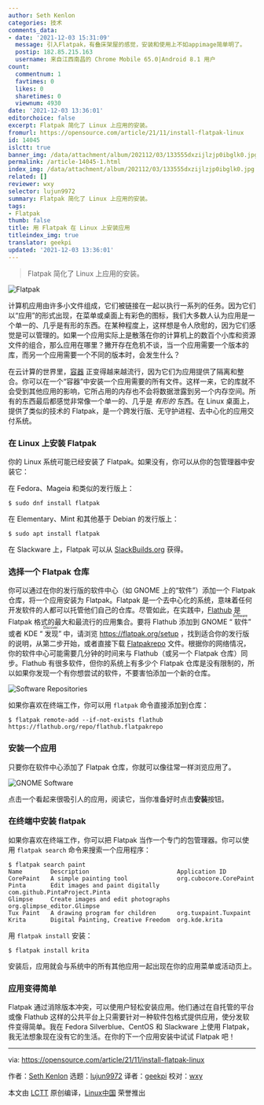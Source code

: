 ```yaml
---
author: Seth Kenlon
categories: 技术
comments_data:
- date: '2021-12-03 15:31:09'
  message: 引入Flatpak，有叠床架屋的感觉，安装和使用上不如appimage简单明了。
  postip: 182.85.215.163
  username: 来自江西南昌的 Chrome Mobile 65.0|Android 8.1 用户
count:
  commentnum: 1
  favtimes: 0
  likes: 0
  sharetimes: 0
  viewnum: 4930
date: '2021-12-03 13:36:01'
editorchoice: false
excerpt: Flatpak 简化了 Linux 上应用的安装。
fromurl: https://opensource.com/article/21/11/install-flatpak-linux
id: 14045
islctt: true
banner_img: /data/attachment/album/202112/03/133555dxzijlzjp0ibglk0.jpg
permalink: /article-14045-1.html
index_img: /data/attachment/album/202112/03/133555dxzijlzjp0ibglk0.jpg.thumb.jpg
related: []
reviewer: wxy
selector: lujun9972
summary: Flatpak 简化了 Linux 上应用的安装。
tags:
- Flatpak
thumb: false
title: 用 Flatpak 在 Linux 上安装应用
titleindex_img: true
translator: geekpi
updated: '2021-12-03 13:36:01'
---
```



> 
> Flatpak 简化了 Linux 上应用的安装。
> 
> 
> 


![](/data/attachment/album/202112/03/133555dxzijlzjp0ibglk0.jpg "Flatpak")


计算机应用由许多小文件组成，它们被链接在一起以执行一系列的任务。因为它们以“应用”的形式出现，在菜单或桌面上有彩色的图标，我们大多数人认为应用是一个单一的、几乎是有形的东西。在某种程度上，这样想是令人欣慰的，因为它们感觉是可以管理的。如果一个应用实际上是散落在你的计算机上的数百个小库和资源文件的组合，那么应用在哪里？撇开存在危机不谈，当一个应用需要一个版本的库，而另一个应用需要一个不同的版本时，会发生什么？


在云计算的世界里，[容器](https://opensource.com/article/21/7/linux-podman) 正变得越来越流行，因为它们为应用提供了隔离和整合。你可以在一个“容器”中安装一个应用需要的所有文件。这样一来，它的库就不会受到其他应用的影响，它所占用的内存也不会将数据泄露到另一个内存空间。所有的东西最后都感觉非常像一个单一的、几乎是 *有形的* 东西。在 Linux 桌面上，提供了类似的技术的 Flatpak，是一个跨发行版、无守护进程、去中心化的应用交付系统。


### 在 Linux 上安装 Flatpak


你的 Linux 系统可能已经安装了 Flatpak。如果没有，你可以从你的包管理器中安装它：


在 Fedora、Mageia 和类似的发行版上：



```
$ sudo dnf install flatpak

```

在 Elementary、Mint 和其他基于 Debian 的发行版上：



```
$ sudo apt install flatpak

```

在 Slackware 上，Flatpak 可以从 [SlackBuilds.org](http://slackbuilds.org) 获得。


### 选择一个 Flatpak 仓库


你可以通过在你的发行版的软件中心（如 GNOME 上的“软件”）添加一个 Flatpak 仓库，将一个应用安装为 Flatpak。Flatpak 是一个去中心化的系统，意味着任何开发软件的人都可以托管他们自己的仓库。尽管如此，在实践中，[Flathub](http://flathub.org) 是 Flatpak 格式的最大和最流行的应用集合。要将 Flathub 添加到 GNOME “<ruby> 软件 <rt>  Software </rt></ruby>” 或者 KDE “<ruby> 发现 <rt>  Discover </rt></ruby>” 中，请浏览 <https://flatpak.org/setup> ，找到适合你的发行版的说明，从第二步开始，或者直接下载 [Flatpakrepo](https://flathub.org/repo/flathub.flatpakrepo) 文件。根据你的网络情况，你的软件中心可能需要几分钟的时间来与 Flathub（或另一个 Flatpak 仓库）同步。Flathub 有很多软件，但你的系统上有多少个 Flatpak 仓库是没有限制的，所以如果你发现一个有你想尝试的软件，不要害怕添加一个新的仓库。


![Software Repositories](/data/attachment/album/202112/03/133602cdu2u90t0pbd2z9k.jpg "Software Repositories")


如果你喜欢在终端工作，你可以用 `flatpak` 命令直接添加到仓库：



```
$ flatpak remote-add --if-not-exists flathub https://flathub.org/repo/flathub.flatpakrepo

```

### 安装一个应用


只要你在软件中心添加了 Flatpak 仓库，你就可以像往常一样浏览应用了。


![GNOME Software](/data/attachment/album/202112/03/133603fkh6o67i2rpokwh2.jpg "GNOME Software")


点击一个看起来很吸引人的应用，阅读它，当你准备好时点击**安装**按钮。


### 在终端中安装 flatpak


如果你喜欢在终端工作，你可以把 Flatpak 当作一个专门的包管理器。你可以使用 `flatpak search` 命令来搜索一个应用程序：



```
$ flatpak search paint
Name        Description                         Application ID
CorePaint   A simple painting tool              org.cubocore.CorePaint
Pinta       Edit images and paint digitally     com.github.PintaProject.Pinta
Glimpse     Create images and edit photographs  org.glimpse_editor.Glimpse
Tux Paint   A drawing program for children      org.tuxpaint.Tuxpaint
Krita       Digital Painting, Creative Freedom  org.kde.krita

```

用 `flatpak install` 安装：



```
$ flatpak install krita

```

安装后，应用就会与系统中的所有其他应用一起出现在你的应用菜单或活动页上。


### 应用变得简单


Flatpak 通过消除版本冲突，可以使用户轻松安装应用。他们通过在自托管的平台或像 Flathub 这样的公共平台上只需要针对一种软件包格式提供应用，使分发软件变得简单。我在 Fedora Silverblue、CentOS 和 Slackware 上使用 Flatpak，我无法想象现在没有它的生活。在你的下一个应用安装中试试 Flatpak 吧！




---


via: <https://opensource.com/article/21/11/install-flatpak-linux>


作者：[Seth Kenlon](https://opensource.com/users/seth) 选题：[lujun9972](https://github.com/lujun9972) 译者：[geekpi](https://github.com/geekpi) 校对：[wxy](https://github.com/wxy)


本文由 [LCTT](https://github.com/LCTT/TranslateProject) 原创编译，[Linux中国](https://linux.cn/) 荣誉推出